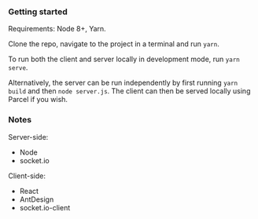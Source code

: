 ### Getting started

Requirements: Node 8+, Yarn.

Clone the repo, navigate to the project in a terminal and run `yarn`.

To run both the client and server locally in development mode, run `yarn serve`.

Alternatively, the server can be run independently by first running `yarn build` and then `node server.js`. The client can then be served locally using Parcel if you wish.

### Notes

Server-side:

- Node
- socket.io

Client-side:

- React
- AntDesign
- socket.io-client